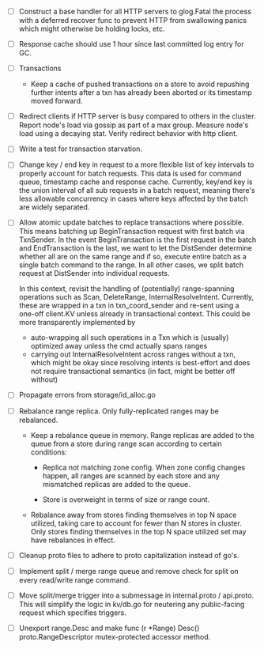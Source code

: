 * [ ] Construct a base handler for all HTTP servers to glog.Fatal the
  process with a deferred recover func to prevent HTTP from swallowing
  panics which might otherwise be holding locks, etc.

* [ ] Response cache should use 1 hour since last committed log entry for
  GC.

* [ ] Transactions

  - Keep a cache of pushed transactions on a store to avoid repushing
    further intents after a txn has already been aborted or its
    timestamp moved forward.

* [ ] Redirect clients if HTTP server is busy compared to others in the
  cluster. Report node's load via gossip as part of a max
  group. Measure node's load using a decaying stat. Verify redirect
  behavior with http client.

* [ ] Write a test for transaction starvation.

* [ ] Change key / end key in request to a more flexible list of key
  intervals to properly account for batch requests. This data is
  used for command queue, timestamp cache and response cache.
  Currently, key/end key is the union interval of all sub requests
  in a batch request, meaning there's less allowable concurrency
  in cases where keys affected by the batch are widely separated.

* [ ] Allow atomic update batches to replace transactions where possible.
  This means batching up BeginTransaction request with first batch via
  TxnSender. In the event BeginTransaction is the first request in the
  batch and EndTransaction is the last, we want to let the DistSender
  determine whether all are on the same range and if so, execute
  entire batch as a single batch command to the range. In all other
  cases, we split batch request at DistSender into individual requests.

  In this context, revisit the handling of (potentially) range-spanning
  operations such as Scan, DeleteRange, InternalResolveIntent.
  Currently, these are wrapped in a txn in txn_coord_sender and re-sent
  using a one-off client.KV unless already in transactional context.
  This could be more transparently implemented by

  - auto-wrapping all such operations in a Txn which is (usually) optimized
    away unless the cmd actually spans ranges
  - carrying out InternalResolveIntent across ranges without a txn, which might
    be okay since resolving intents is best-effort and does not require
    transactional semantics (in fact, might be better off without)

* [ ] Propagate errors from storage/id_alloc.go

* [ ] Rebalance range replica. Only fully-replicated ranges may be
  rebalanced.

  - Keep a rebalance queue in memory. Range replicas are added to the
    queue from a store during range scan according to certain conditions:

    - Replica not matching zone config. When zone config changes happen,
      all ranges are scanned by each store and any mismatched replicas
      are added to the queue.

    - Store is overweight in terms of size or range count.

  - Rebalance away from stores finding themselves in top N space
    utilized, taking care to account for fewer than N stores in
    cluster. Only stores finding themselves in the top N space
    utilized set may have rebalances in effect.

* [ ] Cleanup proto files to adhere to proto capitalization instead of go's.

* [ ] Implement split / merge range queue and remove check for split on
  every read/write range command.

* [ ] Move split/merge trigger into a submessage in internal.proto / api.proto.
  This will simplify the logic in kv/db.go for neutering any public-facing
  request which specifies triggers.

* [ ] Unexport range.Desc and make func (r *Range) Desc() proto.RangeDescriptor
  mutex-protected accessor method.
